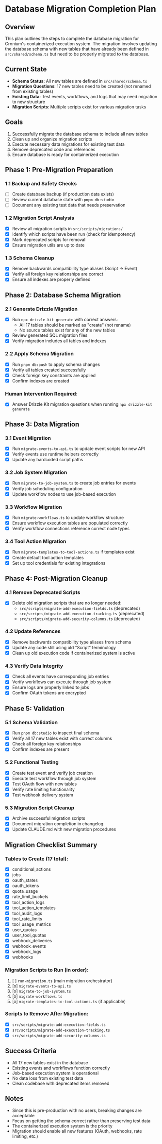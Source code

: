 # Database Migration Completion Plan

## Overview

This plan outlines the steps to complete the database migration for Cronium's containerized execution system. The migration involves updating the database schema with new tables that have already been defined in `src/shared/schema.ts` but need to be properly migrated to the database.

## Current State

- **Schema Status**: All new tables are defined in `src/shared/schema.ts`
- **Migration Questions**: 17 new tables need to be created (not renamed from existing tables)
- **Existing Data**: Test events, workflows, and logs that may need migration to new structure
- **Migration Scripts**: Multiple scripts exist for various migration tasks

## Goals

1. Successfully migrate the database schema to include all new tables
2. Clean up and organize migration scripts
3. Execute necessary data migrations for existing test data
4. Remove deprecated code and references
5. Ensure database is ready for containerized execution

## Phase 1: Pre-Migration Preparation

### 1.1 Backup and Safety Checks

- [ ] Create database backup (if production data exists)
- [ ] Review current database state with `pnpm db:studio`
- [ ] Document any existing test data that needs preservation

### 1.2 Migration Script Analysis

- [x] Review all migration scripts in `src/scripts/migrations/`
- [x] Identify which scripts have been run (check for idempotency)
- [x] Mark deprecated scripts for removal
- [x] Ensure migration utils are up to date

### 1.3 Schema Cleanup

- [x] Remove backwards compatibility type aliases (Script -> Event)
- [x] Verify all foreign key relationships are correct
- [x] Ensure all indexes are properly defined

## Phase 2: Database Schema Migration

### 2.1 Generate Drizzle Migration

- [x] Run `npx drizzle-kit generate` with correct answers:
  - All 17 tables should be marked as "create" (not rename)
  - No source tables exist for any of the new tables
- [x] Review generated SQL migration files
- [x] Verify migration includes all tables and indexes

### 2.2 Apply Schema Migration

- [x] Run `pnpm db:push` to apply schema changes
- [x] Verify all tables created successfully
- [x] Check foreign key constraints are applied
- [x] Confirm indexes are created

### Human Intervention Required:

- [x] Answer Drizzle Kit migration questions when running `npx drizzle-kit generate`

## Phase 3: Data Migration

### 3.1 Event Migration

- [x] Run `migrate-events-to-api.ts` to update event scripts for new API
- [x] Verify events use runtime helpers correctly
- [x] Update any hardcoded script paths

### 3.2 Job System Migration

- [x] Run `migrate-to-job-system.ts` to create job entries for events
- [x] Verify job scheduling configuration
- [x] Update workflow nodes to use job-based execution

### 3.3 Workflow Migration

- [x] Run `migrate-workflows.ts` to update workflow structure
- [x] Ensure workflow execution tables are populated correctly
- [x] Verify workflow connections reference correct node types

### 3.4 Tool Action Migration

- [x] Run `migrate-templates-to-tool-actions.ts` if templates exist
- [x] Create default tool action templates
- [x] Set up tool credentials for existing integrations

## Phase 4: Post-Migration Cleanup

### 4.1 Remove Deprecated Scripts

- [x] Delete old migration scripts that are no longer needed:
  - `src/scripts/migrate-add-execution-fields.ts` (deprecated)
  - `src/scripts/migrate-add-execution-tracking.ts` (deprecated)
  - `src/scripts/migrate-add-security-columns.ts` (deprecated)

### 4.2 Update References

- [x] Remove backwards compatibility type aliases from schema
- [x] Update any code still using old "Script" terminology
- [x] Clean up old execution code if containerized system is active

### 4.3 Verify Data Integrity

- [x] Check all events have corresponding job entries
- [x] Verify workflows can execute through job system
- [x] Ensure logs are properly linked to jobs
- [x] Confirm OAuth tokens are encrypted

## Phase 5: Validation

### 5.1 Schema Validation

- [x] Run `pnpm db:studio` to inspect final schema
- [x] Verify all 17 new tables exist with correct columns
- [x] Check all foreign key relationships
- [x] Confirm indexes are present

### 5.2 Functional Testing

- [x] Create test event and verify job creation
- [x] Execute test workflow through job system
- [x] Test OAuth flow with new tables
- [x] Verify rate limiting functionality
- [x] Test webhook delivery system

### 5.3 Migration Script Cleanup

- [x] Archive successful migration scripts
- [x] Document migration completion in changelog
- [x] Update CLAUDE.md with new migration procedures

## Migration Checklist Summary

### Tables to Create (17 total):

- [x] conditional_actions
- [x] jobs
- [x] oauth_states
- [x] oauth_tokens
- [x] quota_usage
- [x] rate_limit_buckets
- [x] tool_action_logs
- [x] tool_action_templates
- [x] tool_audit_logs
- [x] tool_rate_limits
- [x] tool_usage_metrics
- [x] user_quotas
- [x] user_tool_quotas
- [x] webhook_deliveries
- [x] webhook_events
- [x] webhook_logs
- [x] webhooks

### Migration Scripts to Run (in order):

1. [ ] `run-migration.ts` (main migration orchestrator)
2. [x] `migrate-events-to-api.ts`
3. [x] `migrate-to-job-system.ts`
4. [x] `migrate-workflows.ts`
5. [x] `migrate-templates-to-tool-actions.ts` (if applicable)

### Scripts to Remove After Migration:

- [x] `src/scripts/migrate-add-execution-fields.ts`
- [x] `src/scripts/migrate-add-execution-tracking.ts`
- [x] `src/scripts/migrate-add-security-columns.ts`

## Success Criteria

- All 17 new tables exist in the database
- Existing events and workflows function correctly
- Job-based execution system is operational
- No data loss from existing test data
- Clean codebase with deprecated items removed

## Notes

- Since this is pre-production with no users, breaking changes are acceptable
- Focus on getting the schema correct rather than preserving test data
- The containerized execution system is the priority
- Migration should enable all new features (OAuth, webhooks, rate limiting, etc.)
